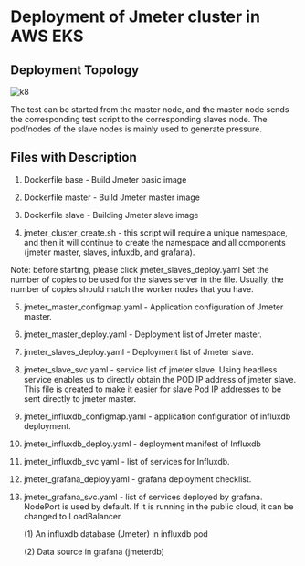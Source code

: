 # Deployment of Jmeter cluster in AWS EKS

## Deployment Topology
![k8](https://user-images.githubusercontent.com/47892366/135235283-5b14aa1c-12c2-4f0c-8d64-a9b7a527d1ae.png)

The test can be started from the master node, and the master node sends the corresponding test script to the corresponding slaves node. 
The pod/nodes of the slave nodes is mainly used to generate pressure.

## Files with Description
1. Dockerfile base - Build Jmeter basic image

2. Dockerfile master - Build Jmeter master image

3. Dockerfile slave - Building Jmeter slave image


4. jmeter_cluster_create.sh - this script will require a unique namespace, and then it will continue to create the namespace and all components 
(jmeter master, slaves, infuxdb, and grafana).

Note: before starting, please click jmeter_slaves_deploy.yaml Set the number of copies to be used for the slaves server in the file. 
Usually, the number of copies should match the worker nodes that you have.

5. jmeter_master_configmap.yaml - Application configuration of Jmeter master.

6. jmeter_master_deploy.yaml - Deployment list of Jmeter master.

7. jmeter_slaves_deploy.yaml - Deployment list of Jmeter slave.

8. jmeter_slave_svc.yaml - service list of jmeter slave. Using headless service enables us to directly obtain the POD IP address of jmeter slave. 
This file is created to make it easier for slave Pod IP addresses to be sent directly to jmeter master.

9. jmeter_influxdb_configmap.yaml - application configuration of influxdb deployment.
10. jmeter_influxdb_deploy.yaml - deployment manifest of Influxdb

11. jmeter_influxdb_svc.yaml - list of services for Influxdb.
12. jmeter_grafana_deploy.yaml - grafana deployment checklist.
13. jmeter_grafana_svc.yaml - list of services deployed by grafana. NodePort is used by default. If it is running in the public cloud, it can be changed to LoadBalancer.
 
      (1) An influxdb database (Jmeter) in influxdb pod
  
      (2) Data source in grafana (jmeterdb)
